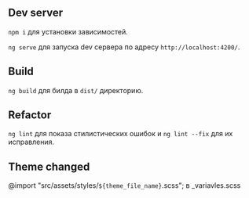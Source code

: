 ## Dev server
`npm i` для установки зависимостей.

`ng serve` для запуска dev сервера по адресу `http://localhost:4200/`.

## Build

`ng build` для билда в `dist/` директорию.

## Refactor

`ng lint` для показа стилистических ошибок и `ng lint --fix` для их исправления.

## Theme changed

@import "src/assets/styles/`${theme_file_name}`.scss"; в _variavles.scss

